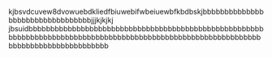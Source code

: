 kjbsvdcuvew8dvowuebdkliedfbiuwebifwbeiuewbfkbdbskjbbbbbbbbbbbbbbbbbbbbbbbbbbbbbbbbbjjjkjkjkj
jbsuidbbbbbbbbbbbbbbbbbbbbbbbbbbbbbbbbbbbbbbbbbbbbbbbbbbbbbbbbbbbbbbbbbbbbbbbbbbbbbbbbbbbbbbbbbbbbbbbbbbbbbbbbbbbbbbbbbbbbbbbbbbbbbbbbbbbbbbb
